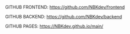 GITHUB FRONTEND: https://github.com/NBKdev/frontend

GITHUB BACKEND: https://github.com/NBKdev/backend

GITHUB PAGES: https://NBKdev.github.io/main/
